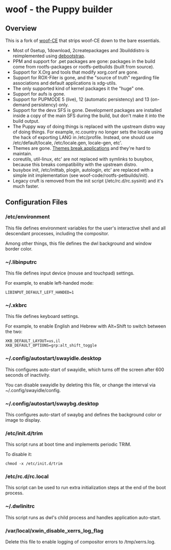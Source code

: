 # woof - the Puppy builder

## Overview

This is a fork of [woof-CE](https://github.com/puppylinux-woof-CE/woof-CE) that strips woof-CE down to the bare essentials.

* Most of 0setup, 1download, 2createpackages and 3builddistro is reimplemented using [debootstrap](https://wiki.debian.org/Debootstrap).
* PPM and support for .pet packages are gone: packages in the build come from rootfs-packages or rootfs-petbuilds (built from source).
* Support for X.Org and tools that modify xorg.conf are gone.
* Support for ROX-Filer is gone, and the "source of truth" regarding file associations and default applications is xdg-utils.
* The only supported kind of kernel packages it the "huge" one.
* Support for aufs is gone.
* Support for PUPMODE 5 (live), 12 (automatic persistency) and 13 (on-demand persistency) only.
* Support for the devx SFS is gone. Development packages are installed inside a copy of the main SFS during the build, but don't make it into the build output.
* The Puppy way of doing things is replaced with the upstream distro way of doing things. For example, rc.country no longer sets the locale using the hack of exporting LANG in /etc/profile. Instead, one should use /etc/default/locale, /etc/locale.gen, locale-gen, etc'.
* Themes are gone. [Themes break applications](https://stopthemingmy.app/) and they're hard to maintain.
* coreutils, util-linux, etc' are not replaced with symlinks to busybox, because this breaks compatibility with the upstream distro.
* busybox init, /etc/inittab, plogin, autologin, etc' are replaced with a simple init implementation (see woof-code/rootfs-petbuilds/init).
* Legacy cruft is removed from the init script (/etc/rc.d/rc.sysinit) and it's much faster.

## Configuration Files

### /etc/environment

This file defines environment variables for the user's interactive shell and all descendant processes, including the compositor.

Among other things, this file defines the dwl background and window border color.

### ~/.libinputrc

This file defines input device (mouse and touchpad) settings.

For example, to enable left-handed mode:

	LIBINPUT_DEFAULT_LEFT_HANDED=1

### ~/.xkbrc

This file defines keyboard settings.

For example, to enable English and Hebrew with Alt+Shift to switch between the two:

	XKB_DEFAULT_LAYOUT=us,il
	XKB_DEFAULT_OPTIONS=grp:alt_shift_toggle

### ~/.config/autostart/swayidle.desktop

This configures auto-start of swayidle, which turns off the screen after 600 seconds of inactivity.

You can disable swayidle by deleting this file, or change the interval via ~/.config/swayidle/config.

### ~/.config/autostart/swaybg.desktop

This configures auto-start of swaybg and defines the background color or image to display.

### /etc/init.d/trim

This script runs at boot time and implements periodic TRIM.

To disable it:

	chmod -x /etc/init.d/trim

### /etc/rc.d/rc.local

This script can be used to run extra initialization steps at the end of the boot process.

### ~/.dwlinitrc

This script runs as dwl's child process and handles application auto-start.

### /var/local/xwin_disable_xerrs_log_flag

Delete this file to enable logging of compositor errors to /tmp/xerrs.log.
